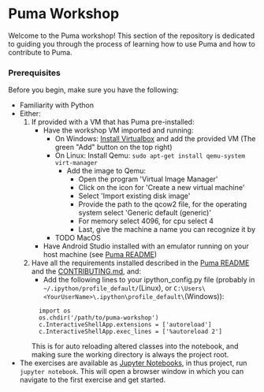 # Puma Workshop

Welcome to the Puma workshop! This section of the repository is dedicated to guiding you through the process of learning
how to use Puma and how to contribute to Puma. 

### Prerequisites

Before you begin, make sure you have the following:

- Familiarity with Python
- Either: 
  1. If provided with a VM that has Puma pre-installed:
     - Have the workshop VM imported and running:
       - On Windows: [Install Virtualbox](https://www.virtualbox.org/wiki/Downloads) and add the provided VM (The green "Add" button on the top right)
       - On Linux: Install Qemu: `sudo apt-get install qemu-system virt-manager`
         - Add the image to Qemu:
           - Open the program 'Virtual Image Manager'
           - Click on the icon for 'Create a new virtual machine'
           - Select 'Import existing disk image'
           - Provide the path to the qcow2 file, for the operating system select 'Generic default (generic)'
           - For memory select 4096, for cpu select 4
           - Last, give the machine a name you can recognize it by
       - TODO MacOS
     - Have Android Studio installed with an emulator running on your host machine (see [Puma README](../README.md#requirements))
  2. Have all the requirements installed described in the [Puma README](../README.md#requirements) and the [CONTRIBUTING.md](../CONTRIBUTING.md#development-installation), and:
     - Add the following lines to your ipython_config.py file (probably in `~/.ipython/profile_default/`(Linux), or `C:\Users\<YourUserName>\.ipython\profile_default\`(Windows)): 
     ```
       import os
       os.chdir('/path/to/puma-workshop')
       c.InteractiveShellApp.extensions = ['autoreload']
       c.InteractiveShellApp.exec_lines = ['%autoreload 2']
     ``` 
      This is for auto reloading altered classes into the notebook, and making sure the working directory is always the project root.
- The exercises are available as [Jupyter Notebooks](https://docs.jupyter.org/en/latest/start/index.html), in thus
project, run `jupyter notebook`. This will open a browser window in which you can navigate to the first exercise and
get started.